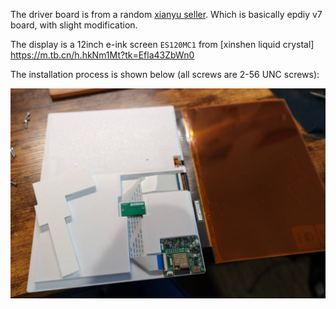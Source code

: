 The driver board is from a random [xianyu seller](https://m.tb.cn/h.hkks7A8?tk=KNUK43aBiQb). Which is basically epdiy v7 board, with slight modification.

The display is a 12inch e-ink screen `ES120MC1` from [xinshen liquid crystal] https://m.tb.cn/h.hkNm1Mt?tk=Efla43ZbWn0

The installation process is shown below (all screws are 2-56 UNC screws):

![Installation](../docs/hw_installation.jpg)
